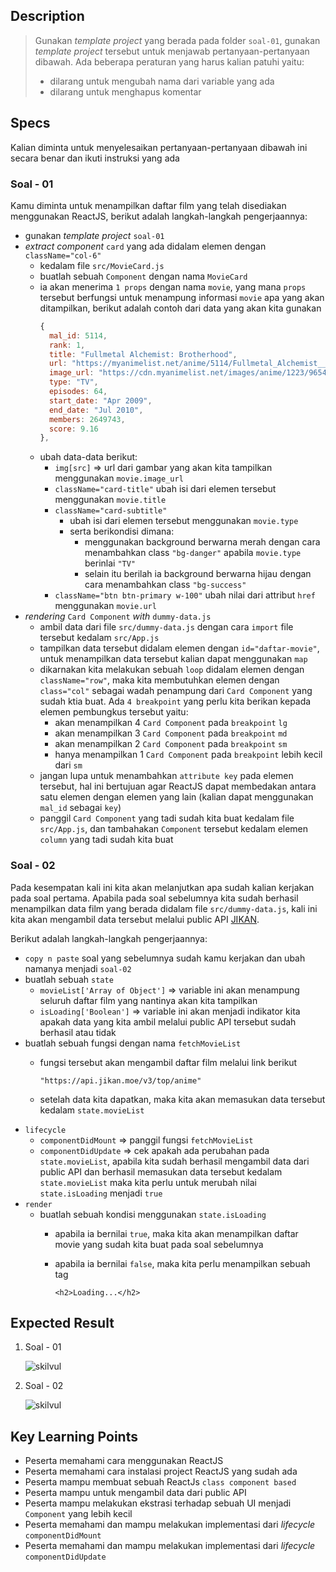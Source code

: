 ## Description

> Gunakan _template project_ yang berada pada folder `soal-01`, gunakan _template project_ tersebut untuk menjawab pertanyaan-pertanyaan dibawah. Ada beberapa peraturan yang harus kalian patuhi yaitu:
>
> - dilarang untuk mengubah nama dari variable yang ada
> - dilarang untuk menghapus komentar


## Specs

Kalian diminta untuk menyelesaikan pertanyaan-pertanyaan dibawah ini secara benar dan ikuti instruksi yang ada

### Soal - 01

Kamu diminta untuk menampilkan daftar film yang telah disediakan menggunakan ReactJS, berikut adalah langkah-langkah pengerjaannya:
- gunakan _template project_ `soal-01`
- *extract component* `card` yang ada didalam elemen dengan `className="col-6"`
  - kedalam file  `src/MovieCard.js`
  - buatlah sebuah `Component` dengan nama `MovieCard`
  - ia akan menerima `1 props` dengan nama `movie`, yang mana `props` tersebut berfungsi untuk menampung informasi `movie` apa yang akan ditampilkan, berikut adalah contoh dari data yang akan kita gunakan
    ```Javascript
    {
      mal_id: 5114,
      rank: 1,
      title: "Fullmetal Alchemist: Brotherhood",
      url: "https://myanimelist.net/anime/5114/Fullmetal_Alchemist__Brotherhood",
      image_url: "https://cdn.myanimelist.net/images/anime/1223/96541.jpg?s=faffcb677a5eacd17bf761edd78bfb3f",
      type: "TV",
      episodes: 64,
      start_date: "Apr 2009",
      end_date: "Jul 2010",
      members: 2649743,
      score: 9.16
    },
    ```
  - ubah data-data berikut:
    - `img[src]` => url dari gambar yang akan kita tampilkan menggunakan `movie.image_url`
    - `className="card-title"` ubah isi dari elemen tersebut menggunakan `movie.title`
    - `className="card-subtitle"`
      - ubah isi dari elemen tersebut menggunakan `movie.type`
      - serta berikondisi dimana:
        - menggunakan background berwarna merah dengan cara menambahkan class `"bg-danger"` apabila `movie.type` berinlai `"TV"`
        - selain itu berilah ia background berwarna hijau dengan cara menambahkan class `"bg-success"`
    - `className="btn btn-primary w-100"` ubah nilai dari attribut `href` menggunakan `movie.url`
- *rendering* `Card Component` *with* `dummy-data.js`
  - ambil data dari file `src/dummy-data.js` dengan cara `import` file tersebut kedalam `src/App.js`
  - tampilkan data tersebut didalam elemen dengan `id="daftar-movie"`, untuk menampilkan data tersebut kalian dapat menggunakan `map`
  - dikarnakan kita melakukan sebuah `loop` didalam elemen dengan `className="row"`, maka kita membutuhkan elemen dengan `class="col"` sebagai wadah penampung dari `Card Component` yang sudah ktia buat. Ada `4 breakpoint` yang perlu kita berikan kepada elemen pembungkus tersebut yaitu:
    - akan menampilkan 4 `Card Component` pada `breakpoint` `lg`
    - akan menampilkan 3 `Card Component` pada `breakpoint` `md`
    - akan menampilkan 2 `Card Component` pada `breakpoint` `sm`
    - hanya menampilkan 1 `Card Component` pada `breakpoint` lebih kecil dari `sm`
  - jangan lupa untuk menambahkan `attribute key` pada elemen tersebut, hal ini bertujuan agar ReactJS dapat membedakan antara satu elemen dengan elemen yang lain (kalian dapat menggunakan `mal_id` sebagai `key`)
  - panggil `Card Component` yang tadi sudah kita buat kedalam file `src/App.js`, dan tambahakan `Component` tersebut kedalam elemen `column` yang tadi sudah kita buat


### Soal - 02
Pada kesempatan kali ini kita akan melanjutkan apa sudah kalian kerjakan pada soal pertama. Apabila pada soal sebelumnya kita sudah berhasil menampilkan data film yang berada didalam file `src/dummy-data.js`, kali ini kita akan mengambil data tersebut melalui public API [JIKAN](https://jikan.docs.apiary.io/#reference/0/top/top-request-example+schema).

Berikut adalah langkah-langkah pengerjaannya:
- `copy n paste` soal yang sebelumnya sudah kamu kerjakan dan ubah namanya menjadi `soal-02`
- buatlah sebuah `state`
  - `movieList['Array of Object']` => variable ini akan menampung seluruh daftar film yang nantinya akan kita tampilkan
  - `isLoading['Boolean']` => variable ini akan menjadi indikator kita apakah data yang kita ambil melalui public API tersebut sudah berhasil atau tidak
- buatlah sebuah fungsi dengan nama `fetchMovieList`
  - fungsi tersebut akan mengambil daftar film melalui link berikut
    
    `"https://api.jikan.moe/v3/top/anime"`
  - setelah data kita dapatkan, maka kita akan memasukan data tersebut kedalam `state.movieList`
- `lifecycle`
  - `componentDidMount` => panggil fungsi `fetchMovieList`
  - `componentDidUpdate` => cek apakah ada perubahan pada `state.movieList`, apabila kita sudah berhasil mengambil data dari public API dan berhasil memasukan data tersebut kedalam `state.movieList` maka kita perlu untuk merubah nilai `state.isLoading` menjadi `true`
- `render`
  - buatlah sebuah kondisi menggunakan `state.isLoading`
    - apabila ia bernilai `true`, maka kita akan menampilkan daftar movie yang sudah kita buat pada soal sebelumnya
    - apabila ia bernilai `false`, maka kita perlu menampilkan sebuah tag
    
      `<h2>Loading...</h2>`


## Expected Result

1. Soal - 01

   ![skilvul](https://skilvul-prod-01.s3.ap-southeast-1.amazonaws.com/lesson/full-stack-assignment/react-03.gif)

2. Soal - 02

   ![skilvul](https://skilvul-prod-01.s3.ap-southeast-1.amazonaws.com/lesson/full-stack-assignment/react-04.gif)

## Key Learning Points

- Peserta memahami cara menggunakan ReactJS
- Peserta memahami cara instalasi project ReactJS yang sudah ada
- Peserta mampu membuat sebuah ReactJs `class component based`
- Peserta mampu untuk mengambil data dari public API
- Peserta mampu melakukan ekstrasi terhadap sebuah UI menjadi `Component` yang lebih kecil
- Peserta memahami dan mampu melakukan implementasi dari *lifecycle* `componentDidMount`
- Peserta memahami dan mampu melakukan implementasi dari *lifecycle* `componentDidUpdate`
